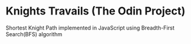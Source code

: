 # Knights Travails (The Odin Project)

Shortest Knight Path implemented in JavaScript using Breadth-First Search(BFS) algorithm 


